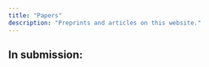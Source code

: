 ```yaml
---
title: "Papers"
description: "Preprints and articles on this website."
---
```


## In submission: 

